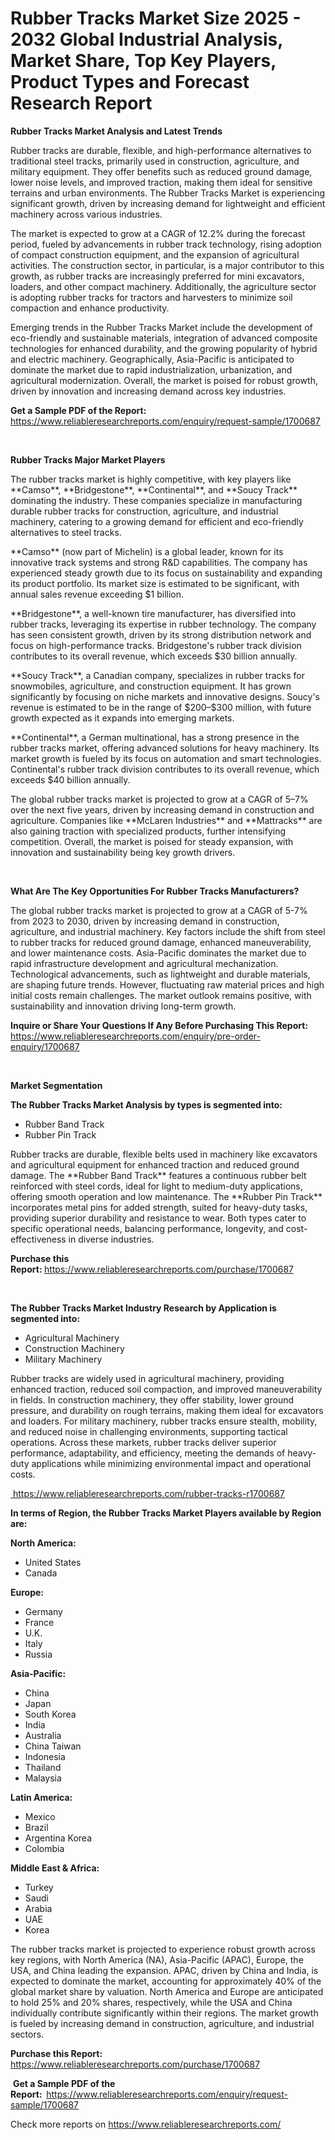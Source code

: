 <p><h1>Rubber Tracks Market Size 2025 - 2032 Global Industrial Analysis, Market Share, Top Key Players, Product Types and Forecast Research Report</h1></p><p><strong>Rubber Tracks Market Analysis and Latest Trends</strong></p>
<p><p>Rubber tracks are durable, flexible, and high-performance alternatives to traditional steel tracks, primarily used in construction, agriculture, and military equipment. They offer benefits such as reduced ground damage, lower noise levels, and improved traction, making them ideal for sensitive terrains and urban environments. The Rubber Tracks Market is experiencing significant growth, driven by increasing demand for lightweight and efficient machinery across various industries.</p><p>The market is expected to grow at a CAGR of 12.2% during the forecast period, fueled by advancements in rubber track technology, rising adoption of compact construction equipment, and the expansion of agricultural activities. The construction sector, in particular, is a major contributor to this growth, as rubber tracks are increasingly preferred for mini excavators, loaders, and other compact machinery. Additionally, the agriculture sector is adopting rubber tracks for tractors and harvesters to minimize soil compaction and enhance productivity.</p><p>Emerging trends in the Rubber Tracks Market include the development of eco-friendly and sustainable materials, integration of advanced composite technologies for enhanced durability, and the growing popularity of hybrid and electric machinery. Geographically, Asia-Pacific is anticipated to dominate the market due to rapid industrialization, urbanization, and agricultural modernization. Overall, the market is poised for robust growth, driven by innovation and increasing demand across key industries.</p></p>
<p><strong>Get a Sample PDF of the Report:&nbsp;</strong> <a href="https://www.reliableresearchreports.com/enquiry/request-sample/1700687?utm_campaign=1581&utm_medium=2&utm_source=Github&utm_content=ia&utm_term=25012025&utm_id=rubber-tracks">https://www.reliableresearchreports.com/enquiry/request-sample/1700687</a></p>
<p>&nbsp;</p>
<p><strong>Rubber Tracks Major Market Players</strong></p>
<p><p>The rubber tracks market is highly competitive, with key players like **Camso**, **Bridgestone**, **Continental**, and **Soucy Track** dominating the industry. These companies specialize in manufacturing durable rubber tracks for construction, agriculture, and industrial machinery, catering to a growing demand for efficient and eco-friendly alternatives to steel tracks.</p><p>**Camso** (now part of Michelin) is a global leader, known for its innovative track systems and strong R&D capabilities. The company has experienced steady growth due to its focus on sustainability and expanding its product portfolio. Its market size is estimated to be significant, with annual sales revenue exceeding $1 billion.</p><p>**Bridgestone**, a well-known tire manufacturer, has diversified into rubber tracks, leveraging its expertise in rubber technology. The company has seen consistent growth, driven by its strong distribution network and focus on high-performance tracks. Bridgestone's rubber track division contributes to its overall revenue, which exceeds $30 billion annually.</p><p>**Soucy Track**, a Canadian company, specializes in rubber tracks for snowmobiles, agriculture, and construction equipment. It has grown significantly by focusing on niche markets and innovative designs. Soucy's revenue is estimated to be in the range of $200–$300 million, with future growth expected as it expands into emerging markets.</p><p>**Continental**, a German multinational, has a strong presence in the rubber tracks market, offering advanced solutions for heavy machinery. Its market growth is fueled by its focus on automation and smart technologies. Continental's rubber track division contributes to its overall revenue, which exceeds $40 billion annually.</p><p>The global rubber tracks market is projected to grow at a CAGR of 5–7% over the next five years, driven by increasing demand in construction and agriculture. Companies like **McLaren Industries** and **Mattracks** are also gaining traction with specialized products, further intensifying competition. Overall, the market is poised for steady expansion, with innovation and sustainability being key growth drivers.</p></p>
<p>&nbsp;</p>
<p><strong>What Are The Key Opportunities For Rubber Tracks Manufacturers?</strong></p>
<p><p>The global rubber tracks market is projected to grow at a CAGR of 5-7% from 2023 to 2030, driven by increasing demand in construction, agriculture, and industrial machinery. Key factors include the shift from steel to rubber tracks for reduced ground damage, enhanced maneuverability, and lower maintenance costs. Asia-Pacific dominates the market due to rapid infrastructure development and agricultural mechanization. Technological advancements, such as lightweight and durable materials, are shaping future trends. However, fluctuating raw material prices and high initial costs remain challenges. The market outlook remains positive, with sustainability and innovation driving long-term growth.</p></p>
<p><strong>Inquire or Share Your Questions If Any Before Purchasing This Report:</strong> <a href="https://www.reliableresearchreports.com/enquiry/pre-order-enquiry/1700687?utm_campaign=1581&utm_medium=2&utm_source=Github&utm_content=ia&utm_term=25012025&utm_id=rubber-tracks">https://www.reliableresearchreports.com/enquiry/pre-order-enquiry/1700687</a></p>
<p>&nbsp;</p>
<p><strong>Market Segmentation</strong></p>
<p><strong>The Rubber Tracks Market Analysis by types is segmented into:</strong></p>
<p><ul><li>Rubber Band Track</li><li>Rubber Pin Track</li></ul></p>
<p><p>Rubber tracks are durable, flexible belts used in machinery like excavators and agricultural equipment for enhanced traction and reduced ground damage. The **Rubber Band Track** features a continuous rubber belt reinforced with steel cords, ideal for light to medium-duty applications, offering smooth operation and low maintenance. The **Rubber Pin Track** incorporates metal pins for added strength, suited for heavy-duty tasks, providing superior durability and resistance to wear. Both types cater to specific operational needs, balancing performance, longevity, and cost-effectiveness in diverse industries.</p></p>
<p><strong>Purchase this Report:&nbsp;</strong><a href="https://www.reliableresearchreports.com/purchase/1700687?utm_campaign=1581&utm_medium=2&utm_source=Github&utm_content=ia&utm_term=25012025&utm_id=rubber-tracks">https://www.reliableresearchreports.com/purchase/1700687</a></p>
<p>&nbsp;</p>
<p><strong>The Rubber Tracks Market Industry Research by Application is segmented into:</strong></p>
<p><ul><li>Agricultural Machinery</li><li>Construction Machinery</li><li>Military Machinery</li></ul></p>
<p><p>Rubber tracks are widely used in agricultural machinery, providing enhanced traction, reduced soil compaction, and improved maneuverability in fields. In construction machinery, they offer stability, lower ground pressure, and durability on rough terrains, making them ideal for excavators and loaders. For military machinery, rubber tracks ensure stealth, mobility, and reduced noise in challenging environments, supporting tactical operations. Across these markets, rubber tracks deliver superior performance, adaptability, and efficiency, meeting the demands of heavy-duty applications while minimizing environmental impact and operational costs.</p></p>
<p><a href="https://www.reliableresearchreports.com/rubber-tracks-r1700687?utm_campaign=1581&utm_medium=2&utm_source=Github&utm_content=ia&utm_term=25012025&utm_id=rubber-tracks">&nbsp;https://www.reliableresearchreports.com/rubber-tracks-r1700687</a></p>
<p><strong>In terms of Region, the Rubber Tracks Market Players available by Region are:</strong></p>
<p>
    <p> <strong> North America: </strong>
        <ul>
            <li>United States</li>
            <li>Canada</li>
        </ul>
        </p> 
    <p> <strong> Europe: </strong>
        <ul>
            <li>Germany</li>
            <li>France</li>
            <li>U.K.</li>
            <li>Italy</li>
            <li>Russia</li>
        </ul>
        </p> 
    <p> <strong> Asia-Pacific: </strong>
        <ul>
            <li>China</li>
            <li>Japan</li>
            <li>South Korea</li>
            <li>India</li>
            <li>Australia</li>
            <li>China Taiwan</li>
            <li>Indonesia</li>
            <li>Thailand</li>
            <li>Malaysia</li>
        </ul>
        </p> 
    <p> <strong> Latin America: </strong>
        <ul>
            <li>Mexico</li>
            <li>Brazil</li>
            <li>Argentina Korea</li>
            <li>Colombia</li>
        </ul>
        </p> 
    <p> <strong> Middle East & Africa: </strong>
        <ul>
            <li>Turkey</li>
            <li>Saudi</li>
            <li>Arabia</li>
            <li>UAE</li>
            <li>Korea</li>
        </ul>
    </p>
    </p>
<p><p>The rubber tracks market is projected to experience robust growth across key regions, with North America (NA), Asia-Pacific (APAC), Europe, the USA, and China leading the expansion. APAC, driven by China and India, is expected to dominate the market, accounting for approximately 40% of the global market share by valuation. North America and Europe are anticipated to hold 25% and 20% shares, respectively, while the USA and China individually contribute significantly within their regions. The market growth is fueled by increasing demand in construction, agriculture, and industrial sectors.</p></p>
<p><strong>Purchase this Report: </strong><a href="https://www.reliableresearchreports.com/purchase/1700687?utm_campaign=1581&utm_medium=2&utm_source=Github&utm_content=ia&utm_term=25012025&utm_id=rubber-tracks">https://www.reliableresearchreports.com/purchase/1700687</a></p>
<p>&nbsp;<strong>Get a Sample PDF of the Report:&nbsp;&nbsp;</strong><a href="https://www.reliableresearchreports.com/enquiry/request-sample/1700687?utm_campaign=1581&utm_medium=2&utm_source=Github&utm_content=ia&utm_term=25012025&utm_id=rubber-tracks">https://www.reliableresearchreports.com/enquiry/request-sample/1700687</a></p>
<p><strong></strong></p>
<p>Check more reports on <a href="https://www.reliableresearchreports.com/?utm_campaign=1581&utm_medium=2&utm_source=Github&utm_content=ia&utm_term=25012025&utm_id=rubber-tracks">https://www.reliableresearchreports.com/</a></p>